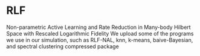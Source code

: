 # RLF
Non-parametric Active Learning and Rate Reduction in Many-body Hilbert Space with Rescaled Logarithmic Fidelity
We upload some of the programs we use in our simulation, such as RLF-NAL, knn, k-means, baive-Bayesian, and spectral clustering
compressed package 
